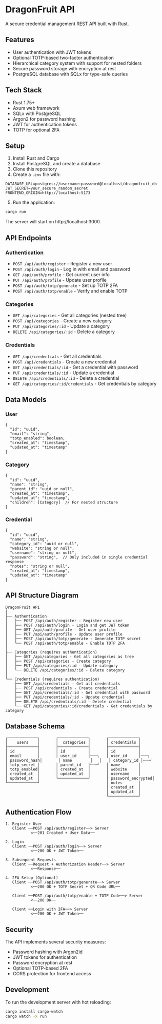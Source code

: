 # DragonFruit API

A secure credential management REST API built with Rust.

## Features

- User authentication with JWT tokens
- Optional TOTP-based two-factor authentication
- Hierarchical category system with support for nested folders
- Secure password storage with encryption at rest
- PostgreSQL database with SQLx for type-safe queries

## Tech Stack

- Rust 1.75+
- Axum web framework
- SQLx with PostgreSQL
- Argon2 for password hashing
- JWT for authentication tokens
- TOTP for optional 2FA

## Setup

1. Install Rust and Cargo
2. Install PostgreSQL and create a database
3. Clone this repository
4. Create a `.env` file with:

```
DATABASE_URL=postgres://username:password@localhost/dragonfruit_db
JWT_SECRET=your_secure_random_secret
FRONTEND_ORIGIN=http://localhost:5173
```

5. Run the application:

```bash
cargo run
```

The server will start on http://localhost:3000.

## API Endpoints

### Authentication

- `POST /api/auth/register` - Register a new user
- `POST /api/auth/login` - Log in with email and password
- `GET /api/auth/profile` - Get current user info
- `PUT /api/auth/profile` - Update user profile
- `POST /api/auth/totp/generate` - Set up TOTP 2FA
- `POST /api/auth/totp/enable` - Verify and enable TOTP

### Categories

- `GET /api/categories` - Get all categories (nested tree)
- `POST /api/categories` - Create a new category
- `PUT /api/categories/:id` - Update a category
- `DELETE /api/categories/:id` - Delete a category

### Credentials

- `GET /api/credentials` - Get all credentials
- `POST /api/credentials` - Create a new credential
- `GET /api/credentials/:id` - Get a credential with password
- `PUT /api/credentials/:id` - Update a credential
- `DELETE /api/credentials/:id` - Delete a credential
- `GET /api/categories/:id/credentials` - Get credentials by category

## Data Models

### User

```
{
  "id": "uuid",
  "email": "string",
  "totp_enabled": boolean,
  "created_at": "timestamp",
  "updated_at": "timestamp"
}
```

### Category

```
{
  "id": "uuid",
  "name": "string",
  "parent_id": "uuid or null",
  "created_at": "timestamp",
  "updated_at": "timestamp",
  "children": [Category]  // For nested structure
}
```

### Credential

```
{
  "id": "uuid",
  "name": "string",
  "category_id": "uuid or null",
  "website": "string or null",
  "username": "string or null",
  "password": "string",  // Only included in single credential response
  "notes": "string or null",
  "created_at": "timestamp",
  "updated_at": "timestamp"
}
```

## API Structure Diagram

```
DragonFruit API
│
├── Authentication
│   ├── POST /api/auth/register - Register new user
│   ├── POST /api/auth/login - Login and get JWT token
│   ├── GET /api/auth/profile - Get user profile
│   ├── PUT /api/auth/profile - Update user profile
│   ├── POST /api/auth/totp/generate - Generate TOTP secret
│   └── POST /api/auth/totp/enable - Enable TOTP 2FA
│
├── Categories (requires authentication)
│   ├── GET /api/categories - Get all categories as tree
│   ├── POST /api/categories - Create category
│   ├── PUT /api/categories/:id - Update category
│   └── DELETE /api/categories/:id - Delete category
│
└── Credentials (requires authentication)
    ├── GET /api/credentials - Get all credentials
    ├── POST /api/credentials - Create credential
    ├── GET /api/credentials/:id - Get credential with password
    ├── PUT /api/credentials/:id - Update credential
    ├── DELETE /api/credentials/:id - Delete credential
    └── GET /api/categories/:id/credentials - Get credentials by category
```

## Database Schema

```
┌─────────────┐       ┌─────────────┐       ┌─────────────┐
│    users    │       │  categories │       │ credentials │
├─────────────┤       ├─────────────┤       ├─────────────┤
│ id          │       │ id          │       │ id          │
│ email       │       │ user_id     │───┐   │ user_id     │───┐
│ password_hash│       │ name        │   │   │ category_id │╌╌╌┘
│ totp_secret │       │ parent_id   │╌╌╌┘   │ name        │
│ totp_enabled│       │ created_at  │       │ website     │
│ created_at  │       │ updated_at  │       │ username    │
│ updated_at  │       └─────────────┘       │ password_encrypted│
└─────────────┘                             │ notes       │
                                            │ created_at  │
                                            │ updated_at  │
                                            └─────────────┘
```

## Authentication Flow

```
1. Register User
   Client ──POST /api/auth/register──> Server
           <──201 Created + User Data──

2. Login
   Client ──POST /api/auth/login──> Server
           <──200 OK + JWT Token──

3. Subsequent Requests
   Client ──Request + Authorization Header──> Server
           <──Response──

4. 2FA Setup (Optional)
   Client ──POST /api/auth/totp/generate──> Server
           <──200 OK + TOTP Secret + QR Code URL──
   
   Client ──POST /api/auth/totp/enable + TOTP Code──> Server
           <──200 OK──
   
   Client ──Login with 2FA──> Server
           <──200 OK + JWT Token──
```

## Security

The API implements several security measures:

- Password hashing with Argon2id
- JWT tokens for authentication
- Password encryption at rest
- Optional TOTP-based 2FA
- CORS protection for frontend access

## Development

To run the development server with hot reloading:

```bash
cargo install cargo-watch
cargo watch -x run
```
```
